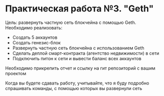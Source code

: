 # Практическая работа №3. "Geth"

Цель: развернуть частную сеть блокчейна с помощью Geth. Необходимо реализовать:

* Создать 5 аккаунтов
* Создать генезис-блок
* Развернуть частную сеть блокчейна с использованием Geth
* Сделать деплой смарт-контракта (агентство недвижимости) в сети
* Подключить питон к сети и вывести баланс всех аккаунтов

Необходимо прикрепить отчет и ссылку на гит репозиторий с вашим проектом

Когда вы будете сдавать работу, учитывайте, что я буду подробно спрашивать команды, с помощью которых вы развернули сеть
